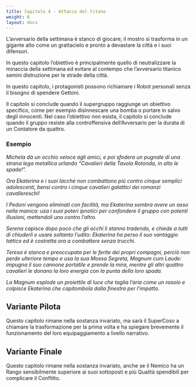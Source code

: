 ```yaml
---
title: Capitolo 4 - Attacco del titano
weight: 6
layout: docs
---
```


L’avversario della settimana è stanco di giocare; il mostro si trasforma in un gigante alto come un grattacielo e pronto a devastare la città e i suoi difensori.

In questo capitolo l’obiettivo è principalmente quello di neutralizzare la minaccia della settimana ed evitare al contempo che l’avversario titanico semini distruzione per le strade della città.

In questo capitolo, i protagonisti possono richiamare i Robot personali senza il bisogno di spendere Gettoni.

Il capitolo si conclude quando il supergruppo raggiunge un obiettivo specifico, come per esempio disinnescare una bomba o portare in salvo degli innocenti. Nel caso l’obiettivo non esista, il capitolo si conclude quando il gruppo resiste alla controffensiva dell’Avversario per la durata di un Contatore da quattro.

### Esempio

<i>Michela dà un occhio veloce agli amici, e poi sfodera un pugnale di una strana lega metallica urlando “Cavalieri della Tavola Rotonda, in alto le spade!”.</i>

<i>Ora Ekaterina e i suoi lacché non combattono più contro cinque semplici adolescenti, bensì contro i cinque cavalieri galattici dei romanzi cavallereschi!</i>

<i>I Pedoni vengono eliminati con facilità, ma Ekaterina sembra avere un asso nella manica: usa i suoi poteri ipnotici per confondere il gruppo con potenti illusioni, mettendoli uno contro l’altro.</i>

<i>Serena capisce dopo poco che gli occhi li stanno tradendo, e chiede a tutti di chiuderli e usare soltanto l’udito: Ekaterina ha perso il suo vantaggio tattico ed è costretta ora a combattere senza trucchi.</i>

<i>Teresa è stanca e preoccupata per le ferite dei propri compagni, perciò non perde ulteriore tempo e usa la sua Mossa Segreta, Magnum cum Laude: impugna il suo cannone portatile e prende la mira, mentre gli altri quattro cavalieri le donano la loro energia con la punta della loro spada.</i>

<i>La Magnum esplode un proiettile di luce che taglia l’aria come un rasoio e colpisce Ekaterina che capitombola dalla finestra per l’impatto.</i>


## Variante Pilota

Questo capitolo rimane nella sostanza invariato, ma sarà il SuperCoso a chiamare la trasformazione per la prima volta e ha spiegare brevemente il funzionamento del loro equipaggiamento a livello narrativo.

 
## Variante Finale

Questo capitolo rimane nella sostanza invariato, anche se il Nemico ha un Rango sensibilmente superiore ai suoi sottoposti e più Qualità spendibili per complicare il Conflitto. 